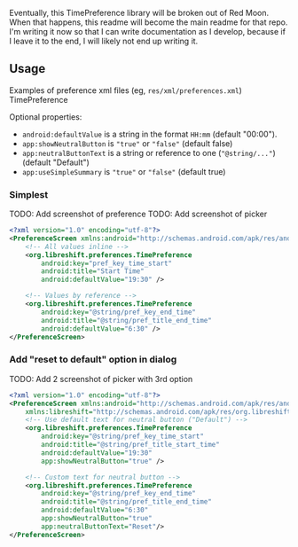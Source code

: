 Eventually, this TimePreference library will be broken out of Red Moon. When that happens, this readme will become the main readme for that repo. I'm writing it now so that I can write documentation as I develop, because if I leave it to the end, I will likely not end up writing it.

## Usage

Examples of preference xml files (eg, `res/xml/preferences.xml`) TimePreference

Optional properties:

- `android:defaultValue` is a string in the format `HH:mm` (default "00:00").
- `app:showNeutralButton` is `"true"` or `"false"` (default false)
- `app:neutralButtonText` is a string or reference to one (`"@string/..."`) (default "Default")
- `app:useSimpleSummary` is `"true"` or `"false"` (default true)

### Simplest

TODO: Add screenshot of preference
TODO: Add screenshot of picker

```xml
<?xml version="1.0" encoding="utf-8"?>
<PreferenceScreen xmlns:android="http://schemas.android.com/apk/res/android">
    <!-- All values inline -->
    <org.libreshift.preferences.TimePreference
        android:key="pref_key_time_start"
        android:title="Start Time"
        android:defaultValue="19:30" />

    <!-- Values by reference -->
    <org.libreshift.preferences.TimePreference
        android:key="@string/pref_key_end_time"
        android:title="@string/pref_title_end_time"
        android:defaultValue="6:30" />
</PreferenceScreen>
```

### Add "reset to default" option in dialog

TODO: Add 2 screenshot of picker with 3rd option

```xml
<?xml version="1.0" encoding="utf-8"?>
<PreferenceScreen xmlns:android="http://schemas.android.com/apk/res/android"
    xmlns:libreshift="http://schemas.android.com/apk/res/org.libreshift">
    <!-- Use default text for neutral button ("Default") -->
    <org.libreshift.preferences.TimePreference
        android:key="@string/pref_key_time_start"
        android:title="@string/pref_title_start_time"
        android:defaultValue="19:30"
        app:showNeutralButton="true" />

    <!-- Custom text for neutral button -->
    <org.libreshift.preferences.TimePreference
        android:key="@string/pref_key_end_time"
        android:title="@string/pref_title_end_time"
        android:defaultValue="6:30"
        app:showNeutralButton="true"
        app:neutralButtonText="Reset"/>
</PreferenceScreen>
```
